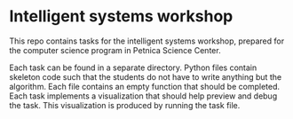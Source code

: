 # Intelligent systems workshop

This repo contains tasks for the intelligent systems workshop, prepared for the computer science program in Petnica Science Center.

Each task can be found in a separate directory. Python files contain skeleton code such that the students do not have to write anything but the algorithm. Each file contains an empty function that should be completed. Each task implements a visualization that should help preview and debug the task. This visualization is produced by running the task file.
